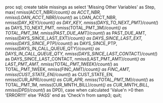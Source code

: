 proc sql;
create table missings as select 
'Missing Other Variables' as Step,
max(
nmiss(ACCT_NBR)/count(*) as ACCT_NBR,
nmiss(LOAN_ACCT_NBR)/count(*) as LOAN_ACCT_NBR,
nmiss(DAY_KEY)/count(*) as DAY_KEY,
nmiss(DAYS_TO_NEXT_PMT)/count(*) as DAYS_TO_NEXT_PMT,
nmiss(TOTAL_PMT_3M)/count(*) as TOTAL_PMT_3M,
nmiss(PAST_DUE_AMT)/count(*) as PAST_DUE_AMT,
nmiss(DAYS_SINCE_LAST_EXT)/count(*) as DAYS_SINCE_LAST_EXT,
nmiss(DAYS_SINCE_PTP)/count(*) as DAYS_SINCE_PTP,
nmiss(DAYS_IN_CALL_QUEUE_QTY)/count(*) as DAYS_IN_CALL_QUEUE_QTY,
nmiss(DAYS_SINCE_LAST_CONTACT)/count(*) as DAYS_SINCE_LAST_CONTACT,
nmiss(LAST_PMT_AMT)/count(*) as LAST_PMT_AMT,
nmiss(TOTAL_PMT_1WEEK)/count(*) as TOTAL_PMT_1WEEK,
nmiss(FINC_AMT)/count(*) as FINC_AMT,
nmiss(CUST_STATE_EN)/count(*) as CUST_STATE_EN,
nmiss(CUR_APR)/count(*) as CUR_APR,
nmiss(TOTAL_PMT_1M)/count(*) as TOTAL_PMT_1M,
nmiss(CUR_MNTH_BILL)/count(*) as CUR_MNTH_BILL,
nmiss(DPD)/count(*) as DPD),
case when calculated 'Value'n >0 then 'ERROR!!!!' else 'PASS' end as 'Check'n
from samp3;
quit;
